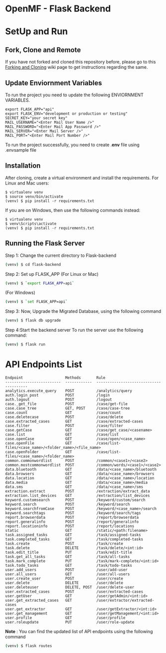 OpenMF - Flask Backend
==================================

# SetUp and Run

## Fork, Clone and Remote

If you have not forked and cloned this repository before, please go to this [Forking and Cloning](https://github.com/scorelab/OpenMF/wiki/Forking-and-Cloning) wiki page to get instructions regarding the same.

## Update Enviornment Variables
To run the project you need to update the following ENVIORNMENT VARIABLES.

    export FLASK_APP="api"
    export FLASK_ENV="development or production or testing"
    SECRET_KEY="your secret key"
    MAIL_USERNAME="<Enter Mail User Name />"
    MAIL_PASSWORD="<Enter Mail App Password />"
    MAIL_SERVER="<Enter Mail Server />"
    MAIL_PORT="<Enter Mail Port Number />"

To run the project successfully, you need to create .**env** file using .envsample file

## Installation

After cloning, create a virtual environment and install the requirements. For Linux and Mac users:

    $ virtualenv venv
    $ source venv/bin/activate
    (venv) $ pip install -r requirements.txt

If you are on Windows, then use the following commands instead:

    $ virtualenv venv
    $ venv\Scripts\activate
    (venv) $ pip install -r requirements.txt

## Running the Flask Server

Step 1: Change the current directory to Flask-backend
```sh
(venv) $ cd flask-backend
```

Step 2: Set up FLASK_APP
(For Linux or Mac)
```sh
(venv) $ `export FLASK_APP=api`
```

(For Windows)
```sh
(venv) $ `set FLASK_APP=api`
```

Step 3: Now, Upgrade the Migrated Database, using the following command
```sh
(venv) $ flask db upgrade
```

Step 4:Start the backend server
To run the server use the following command:
```sh
(venv) $ flask run
```


# API Endpoints List

```
Endpoint                   Methods       Rule
-------------------------  ------------  ---------------------------------------
analytics.execute_query    POST          /analytics/query
auth.login_post            POST          /login
auth.logout                POST          /logout
case._get_file             POST          /case/get-file
case.case_tree             GET, POST     /case/case-tree
case.count                 GET           /case/count
case.deletecase            POST          /case/delete
case.extracted_cases       GET           /case/extracted-cases
case.filter                POST          /case/filter
case.getCase               GET           /case/get_case/<casename>
case.list                  GET           /case/list
case.openCase              GET           /case/open/<case_name>
case.openFile              GET           /case/list-files/<case_name>/<folder_name>/<file_name>
case.openFolder            GET           /case/list-files/<case_name>/<folder_name>
common.commonwordlist      POST          /common/<case1>/<case2>
common.mostcommonwordlist  POST          /common/words/<case1>/<case2>
data.bluetooth             GET           /data/<case_name>/bluetooth
data.browsers              GET           /data/<case_name>/browsers
data.location              GET           /data/<case_name>/location
data.media                 GET           /data/<case_name>/media
data.sms                   GET           /data/<case_name>/sms
extraction.extract         POST          /extraction/extract_data
extraction.list_devices    GET           /extraction/list_devices
keyword.customsearch       POST          /keyword/custom/search
keyword.search             POST          /keyword/search
keyword.searchfromCase     POST          /keyword/<case_name>/search
keyword.searchtags         POST          /keyword/search/tags
report.browserdata         POST          /report/browserdata
report.generalinfo         POST          /report/generalinfo
report.locationinfo        POST          /report/locations
static                     GET           /static/<path:filename>
task.assigned_tasks        GET           /task/assigned-tasks
task.completed_tasks       GET           /task/completed-tasks
task.create                POST          /task/create
task.delete                DELETE        /task/delete/<int:id>
task.edit_title            PUT           /task/edit-title
task.get_all_tasks         GET           /task/all-tasks
task.mark_complete         PUT           /task/mark-complete/<int:id>
task.todo_tasks            GET           /task/todo-tasks
user.add_users             POST          /user/add-user
user.all_users             GET           /user/all-users
user.create_user           POST          /user/create
user.delete                DELETE        /user/delete
user.deleteuser            DELETE, POST  /user/delete-user
user.extracted_cases       POST          /user/extracted-cases
user.getUser               GET           /user/getAdmin/<int:id>
user.get_extracted_cases   GET           /user/extractor/extracted-cases
user.get_extractor         GET           /user/getExtractor/<int:id>
user.get_management        GET           /user/getManagement/<int:id>
user.profile               GET           /user/profile
user.roleupdate            PUT           /user/role-update
```

**Note** : You can find the updated list of API endpoints using the following command
```sh
(venv) $ flask routes
```
